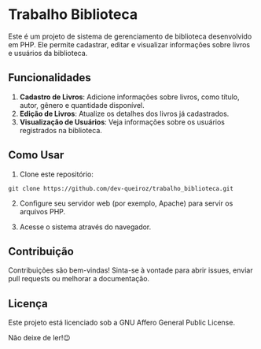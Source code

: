# Trabalho Biblioteca

Este é um projeto de sistema de gerenciamento de biblioteca desenvolvido em PHP. Ele permite cadastrar, editar e visualizar informações sobre livros e usuários da biblioteca.

## Funcionalidades

1. **Cadastro de Livros**: Adicione informações sobre livros, como título, autor, gênero e quantidade disponível.
2. **Edição de Livros**: Atualize os detalhes dos livros já cadastrados.
3. **Visualização de Usuários**: Veja informações sobre os usuários registrados na biblioteca.

## Como Usar

1. Clone este repositório:
```
git clone https://github.com/dev-queiroz/trabalho_biblioteca.git

```

2. Configure seu servidor web (por exemplo, Apache) para servir os arquivos PHP.

3. Acesse o sistema através do navegador.

## Contribuição

Contribuições são bem-vindas! Sinta-se à vontade para abrir issues, enviar pull requests ou melhorar a documentação.

## Licença

Este projeto está licenciado sob a GNU Affero General Public License.

Não deixe de ler!😉
